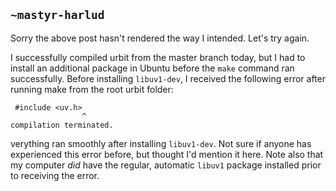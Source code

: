 ## `~mastyr-harlud`
Sorry the above post hasn't rendered the way I intended. Let's try again.

I successfully compiled urbit from the master branch today, but I had to install an additional package in Ubuntu before the `make` command ran successfully. Before installing `libuv1-dev`, I received the following error after running make from the root urbit folder:

```
 #include <uv.h>
                ^
compilation terminated.
```

verything ran smoothly after installing `libuv1-dev`. Not sure if anyone has experienced this error before, but thought I'd mention it here. Note also that my computer *did* have the regular, automatic `libuv1` package installed prior to receiving the error.